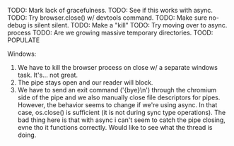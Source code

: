 TODO: Mark lack of gracefulness.
TODO: See if this works with async.
TODO: Try browser.close() w/ devtools command.
TODO: Make sure no-debug is silent silent.
TODO: Make a "kill"
TODO: Try moving over to async. process
TODO: Are we growing massive temporary directories.
TOOD: POPULATE

Windows:

1) We have to kill the browser process on close w/ a separate windows task. It's... not great.
2) The pipe stays open and our reader will block. 
3) We have to send an exit command ('{bye}\n') through the chromium side of the pipe and we also manually close file descriptors for pipes. However, the behavior seems to change if we're using async. In that case, os.close() is sufficient (it is not during sync type operations). The bad thing here is that with async i can't seem to catch the pipe closing, evne tho it functions correctly. Would like to see what the thread is doing.
